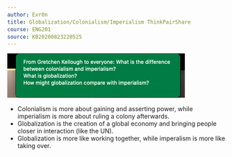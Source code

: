 ```yaml
---
author: Exr0n
title: Globalization/Colonialism/Imperialism ThinkPairShare
course: ENG201
source: KB20200823220525
---
```


![e0f2c85fa0ee768ed57edb70f96ce954.png](e0f2c85fa0ee768ed57edb70f96ce954.png)

- Colonialism is more about gaining and asserting power, while imperialism is more about ruling a colony afterwards.
- Globalization is the creation of a global economy and bringing people closer in interaction (like the UN).
- Globalization is more like working together, while imperalism is more like taking over.
